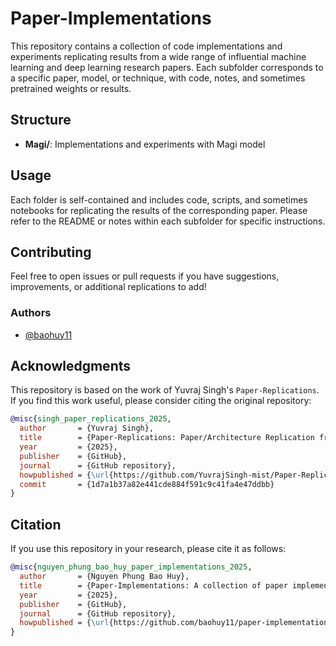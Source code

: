 # Paper-Implementations

This repository contains a collection of code implementations and experiments replicating results from a wide range of influential machine learning and deep learning research papers. Each subfolder corresponds to a specific paper, model, or technique, with code, notes, and sometimes pretrained weights or results.

## Structure

- **Magi/**: Implementations and experiments with Magi model


## Usage

Each folder is self-contained and includes code, scripts, and sometimes notebooks for replicating the results of the corresponding paper. Please refer to the README or notes within each subfolder for specific instructions.

## Contributing

Feel free to open issues or pull requests if you have suggestions, improvements, or additional replications to add!


### Authors

- [@baohuy11](https://github.com/baohuy11)

## Acknowledgments

This repository is based on the work of Yuvraj Singh's `Paper-Replications`. If you find this work useful, please consider citing the original repository:

```bibtex
@misc{singh_paper_replications_2025,
  author       = {Yuvraj Singh},
  title        = {Paper-Replications: Paper/Architecture Replication from Scratch Repository using PyTorch},
  year         = {2025},
  publisher    = {GitHub},
  journal      = {GitHub repository},
  howpublished = {\url{https://github.com/YuvrajSingh-mist/Paper-Replications}},
  commit       = {1d7a1b37a82e441cde884f591c9c41fa4e47ddbb}
}
```

## Citation

If you use this repository in your research, please cite it as follows:

```bibtex
@misc{nguyen_phung_bao_huy_paper_implementations_2025,
  author       = {Nguyen Phung Bao Huy},
  title        = {Paper-Implementations: A collection of paper implementations},
  year         = {2025},
  publisher    = {GitHub},
  journal      = {GitHub repository},
  howpublished = {\url{https://github.com/baohuy11/paper-implementations}}
}
```